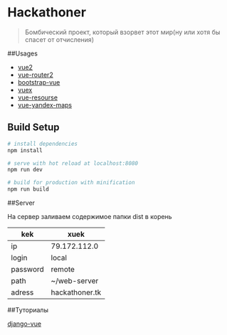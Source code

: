 # Hackathoner

> Бомбический проект, который взорвет этот мир(ну или хотя бы спасет от отчисления)

##Usages
* [vue2](https://vuejs.org/)
* [vue-router2](https://router.vuejs.org/ru/) 
* [bootstrap-vue](https://bootstrap-vue.js.org/)
* [vuex](https://vuex.vuejs.org/ru/intro.html)
* [vue-resourse](https://github.com/pagekit/vue-resource)
* [vue-yandex-maps](https://www.npmjs.com/package/vue-yandex-maps)

## Build Setup

``` bash
# install dependencies
npm install

# serve with hot reload at localhost:8080
npm run dev

# build for production with minification
npm run build

```

##Server

На сервер заливаем содержимое папки dist в корень

kek | xuek
----- | -----
ip | 79.172.112.0 
login | local
password | remote
path | ~/web-server
adress | hackathoner.tk

##Туториалы

[django-vue](https://dev.to/rpalo/vue-on-django-part-1)
